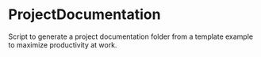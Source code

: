 # ProjectDocumentation
Script to generate a project documentation folder from a template example to maximize productivity at work.

